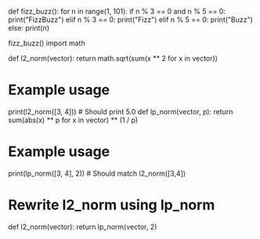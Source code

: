def fizz_buzz():
    for n in range(1, 101):
        if n % 3 == 0 and n % 5 == 0:
            print("FizzBuzz")
        elif n % 3 == 0:
            print("Fizz")
        elif n % 5 == 0:
            print("Buzz")
        else:
            print(n)

fizz_buzz()
import math

def l2_norm(vector):
    return math.sqrt(sum(x ** 2 for x in vector))

# Example usage
print(l2_norm([3, 4]))  # Should print 5.0
def lp_norm(vector, p):
    return sum(abs(x) ** p for x in vector) ** (1 / p)

# Example usage
print(lp_norm([3, 4], 2))  # Should match l2_norm([3,4])

# Rewrite l2_norm using lp_norm
def l2_norm(vector):
    return lp_norm(vector, 2)
